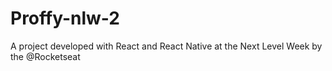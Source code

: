 # Proffy-nlw-2
A project developed with React and React Native at the Next Level Week by the @Rocketseat
